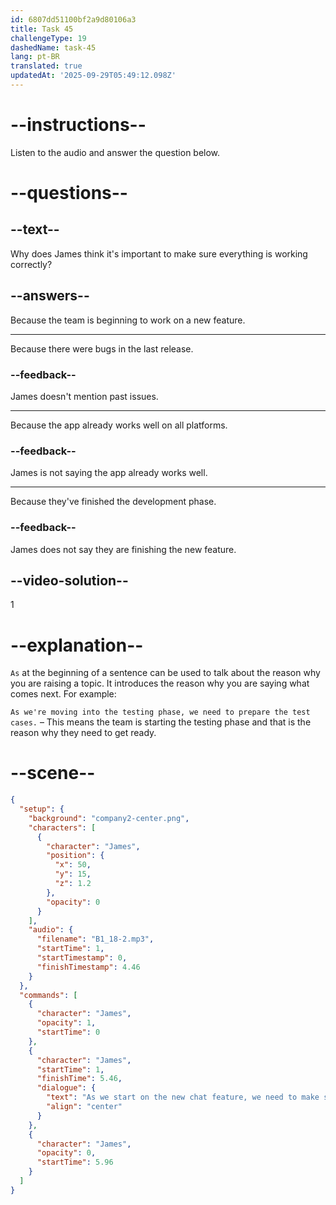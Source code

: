 ```yaml
---
id: 6807dd51100bf2a9d80106a3
title: Task 45
challengeType: 19
dashedName: task-45
lang: pt-BR
translated: true
updatedAt: '2025-09-29T05:49:12.098Z'
---
```


<!-- (Audio) James: As we start on the new chat feature, we need to make sure it works well everywhere. -->

# --instructions--

Listen to the audio and answer the question below.

# --questions--

## --text--

Why does James think it's important to make sure everything is working correctly?

## --answers--

Because the team is beginning to work on a new feature.

---

Because there were bugs in the last release.

### --feedback--

James doesn't mention past issues.

---

Because the app already works well on all platforms.

### --feedback--

James is not saying the app already works well.

---

Because they've finished the development phase.

### --feedback--

James does not say they are finishing the new feature.

## --video-solution--

1

# --explanation--

`As` at the beginning of a sentence can be used to talk about the reason why you are raising a topic. It introduces the reason why you are saying what comes next. For example:

`As we're moving into the testing phase, we need to prepare the test cases.` – This means the team is starting the testing phase and that is the reason why they need to get ready.

# --scene--

```json
{
  "setup": {
    "background": "company2-center.png",
    "characters": [
      {
        "character": "James",
        "position": {
          "x": 50,
          "y": 15,
          "z": 1.2
        },
        "opacity": 0
      }
    ],
    "audio": {
      "filename": "B1_18-2.mp3",
      "startTime": 1,
      "startTimestamp": 0,
      "finishTimestamp": 4.46
    }
  },
  "commands": [
    {
      "character": "James",
      "opacity": 1,
      "startTime": 0
    },
    {
      "character": "James",
      "startTime": 1,
      "finishTime": 5.46,
      "dialogue": {
        "text": "As we start on the new chat feature, we need to make sure it works well everywhere.",
        "align": "center"
      }
    },
    {
      "character": "James",
      "opacity": 0,
      "startTime": 5.96
    }
  ]
}
```
